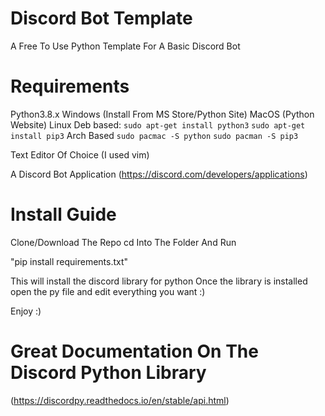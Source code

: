 # Discord Bot Template
A Free To Use Python Template For A Basic Discord Bot

# Requirements
Python3.8.x
Windows (Install From MS Store/Python Site)
MacOS (Python Website)
Linux 
Deb based: 
```sudo apt-get install python3```
```sudo apt-get install pip3``` 
Arch Based
```sudo pacmac -S python```
```sudo pacman -S pip3```

Text Editor Of Choice (I used vim)


A Discord Bot Application (https://discord.com/developers/applications)

# Install Guide
Clone/Download The Repo
cd Into The Folder And Run 
 
 
 "pip install requirements.txt"


This will install the discord library for python
Once the library is installed open the py file and edit everything you want :)

Enjoy :)


# Great Documentation On The Discord Python Library
(https://discordpy.readthedocs.io/en/stable/api.html)
